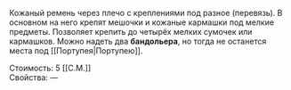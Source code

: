 Кожаный ремень через плечо с креплениями под разное (перевязь). В основном на него крепят мешочки и кожаные кармашки под мелкие предметы. Позволяет крепить до четырёх мелких сумочек или кармашков. Можно надеть два **бандольера**, но тогда не останется места под [[Портупея|Портупею]].


Стоимость: 5 [[С.М.]]<br>
Свойства: —<br>